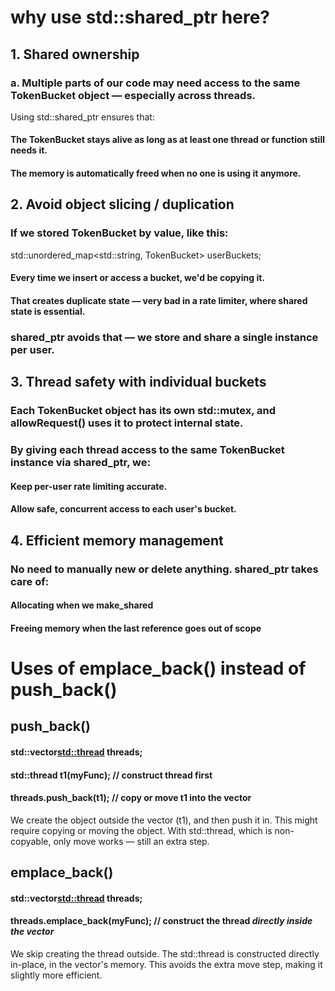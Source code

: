 # why use std::shared_ptr here?

## 1. Shared ownership

### a. Multiple parts of our code may need access to the same TokenBucket object — especially across threads.

Using std::shared_ptr ensures that:

#### The TokenBucket stays alive as long as at least one thread or function still needs it.

#### The memory is automatically freed when no one is using it anymore.

## 2. Avoid object slicing / duplication

### If we stored TokenBucket by value, like this:

std::unordered_map<std::string, TokenBucket> userBuckets;

#### Every time we insert or access a bucket, we'd be copying it.

#### That creates duplicate state — very bad in a rate limiter, where shared state is essential.

### shared_ptr avoids that — we store and share a single instance per user.

## 3. Thread safety with individual buckets

### Each TokenBucket object has its own std::mutex, and allowRequest() uses it to protect internal state.

### By giving each thread access to the same TokenBucket instance via shared_ptr, we:

#### Keep per-user rate limiting accurate.

#### Allow safe, concurrent access to each user's bucket.

## 4. Efficient memory management

### No need to manually new or delete anything. shared_ptr takes care of:

#### Allocating when we make_shared

#### Freeing memory when the last reference goes out of scope

# Uses of emplace_back() instead of push_back()

## push_back()

#### std::vector<std::thread> threads;

#### std::thread t1(myFunc); // construct thread first

#### threads.push_back(t1); // copy or move t1 into the vector

We create the object outside the vector (t1), and then push it in.
This might require copying or moving the object.
With std::thread, which is non-copyable, only move works — still an extra step.

## emplace_back()

#### std::vector<std::thread> threads;

#### threads.emplace_back(myFunc); // construct the thread _directly inside the vector_

We skip creating the thread outside.
The std::thread is constructed directly in-place, in the vector's memory.
This avoids the extra move step, making it slightly more efficient.
